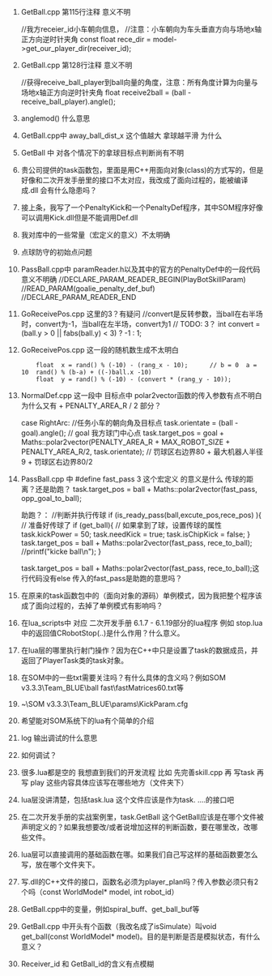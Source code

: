 

1) GetBall.cpp  第115行注释  意义不明

	//我方receier_id小车朝向信息，
	//注意：小车朝向为车头垂直方向与场地x轴正方向逆时针夹角
	const float rece_dir = model->get_our_player_dir(receiver_id);

2) GetBall.cpp  第128行注释  意义不明

    //获得receive_ball_player到ball向量的角度，注意：所有角度计算为向量与场地x轴正方向逆时针夹角
        float receive2ball = (ball - receive_ball_player).angle();

3) anglemod()  什么意思


4) GetBall.cpp中 away_ball_dist_x 这个值越大  拿球越平滑  为什么

5) GetBall 中 对各个情况下的拿球目标点判断尚有不明

6) 贵公司提供的task函数包，里面是用C++用面向对象(class)的方式写的，但是好像和二次开发手册里的接口不太对应，我改成了面向过程的，能被编译成.dll  会有什么隐患吗？
7) 接上条，我写了一个PenaltyKick和一个PenaltyDef程序，其中SOM程序好像可以调用Kick.dll但是不能调用Def.dll
8) 我对库中的一些常量（宏定义的意义）不太明确
9) 点球防守的初始点问题
10) PassBall.cpp中    paramReader.h以及其中的官方的PenaltyDef中的一段代码意义不明确
        //DECLARE_PARAM_READER_BEGIN(PlayBotSkillParam)
        //READ_PARAM(goalie_penalty_def_buf)
        //DECLARE_PARAM_READER_END
11) GoReceivePos.cpp   这里的3？有疑问
    //convert是反转参数，当ball在右半场时，convert为-1，当ball在左半场，convert为1
        // TODO: 3？
        int convert = (ball.y > 0 || fabs(ball.y) < 3) ? -1 : 1;
12) GoReceivePos.cpp   这一段的随机数生成不太明白

			float  x = rand() % (-10) - (rang_x - 10);		// b = 0  a = 10  rand() % (b-a) + ((-)ball.x -10)
			float  y = rand() % (-10) - (convert * (rang_y - 10));
13) NormalDef.cpp 这一段中 目标点中 polar2vector函数的传入参数有点不明白  为什么又有 + PENALTY_AREA_R / 2 部分？


    case RightArc:
            //任务小车的朝向角及目标点
            task.orientate = (ball - goal).angle();
            // goal 我方球门中心点
            task.target_pos = goal + Maths::polar2vector(PENALTY_AREA_R + MAX_ROBOT_SIZE + PENALTY_AREA_R/2, task.orientate);	// 罚球区右边界80 + 最大机器人半径9 + 罚球区右边界80/2

14) PassBall.cpp 中 #define fast_pass 3  这个宏定义 的意义是什么   传球的距离？还是助跑？
    task.target_pos = ball + Maths::polar2vector(fast_pass, opp_goal_to_ball);

    助跑？：
    	//判断并执行传球
 	if (is_ready_pass(ball,excute_pos,rece_pos) ){	// 准备好传球了
		if (get_ball){		// 如果拿到了球，设置传球的属性
			task.kickPower = 50;
			task.needKick = true;
			task.isChipKick = false;
		}
		task.target_pos = ball + Maths::polar2vector(fast_pass, rece_to_ball);
		//printf("kicke ball\n");
		}

    task.target_pos = ball + Maths::polar2vector(fast_pass, rece_to_ball);这行代码没有else  传入的fast_pass是助跑的意思吗？

15) 在原来的task函数包中的（面向对象的源码）单例模式，因为我把整个程序该成了面向过程的，去掉了单例模式有影响吗？
16) 在lua_scripts中 对应 二次开发手册 6.1.7 - 6.1.19部分的lua程序  例如 stop.lua中的返回值CRobotStop(..)是什么作用？什么意义。
17) 在lua层的哪里执行射门操作？因为在C++中只是设置了task的数据成员，并返回了PlayerTask类的task对象。
18) 在SOM中的一些txt需要关注吗？有什么具体的含义吗？例如SOM v3.3.3\Team_BLUE\ball fast\fastMatrices60.txt等
19) ~\SOM v3.3.3\Team_BLUE\params\KickParam.cfg 
20) 希望能对SOM系统下的lua有个简单的介绍
21) log 输出调试的什么意思
22) 如何调试？
23) 很多.lua都是空的 我想直到我们的开发流程  比如 先完善skill.cpp  再 写task  再 写 play  这些内容具体应该写在哪些地方（文件夹下）
24) lua层没讲清楚，包括task.lua 这个文件应该是作为task. ....的接口吧
25) 在二次开发手册的实战案例里，task.GetBall 这个GetBall应该是在哪个文件被声明定义的？如果我想要改/或者说增加这样的判断函数，要在哪里改，改哪些文件。
26) lua层可以直接调用的基础函数在哪。如果我们自己写这样的基础函数要怎么写，放在哪个文件夹下。
27) 写.dll的C++文件的接口，函数名必须为player_plan吗？传入参数必须只有2个吗（const WorldModel* model, int robot_id）
28) GetBall.cpp中的变量，例如spiral_buff、get_ball_buf等
29) GetBall.cpp 中开头有个函数（我改名成了isSimulate）叫void get_ball(const WorldModel* model)。目的是判断是否是模拟状态，有什么意义？
30) Receiver_id 和 GetBall_id的含义有点模糊


